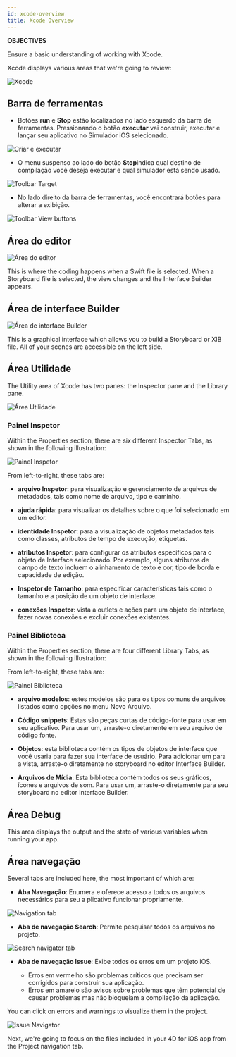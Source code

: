 ```yaml
---
id: xcode-overview
title: Xcode Overview
---
```


<div class = "objectives"> 

**OBJECTIVES**

Ensure a basic understanding of working with Xcode.</div> 

Xcode displays various areas that we're going to review:

![Xcode](assets/en/customize-with-xcode/Discover-Xcode-4D-for-iOS.png)

## Barra de ferramentas

* Botões **run** e **Stop** estão localizados no lado esquerdo da barra de ferramentas. Pressionando o botão **executar** vai construir, executar e lançar seu aplicativo no Simulador iOS selecionado.

![Criar e executar](assets/en/customize-with-xcode/Toolbar-Build-and-Run-Xcode-4D-for-iOS.png)

* O menu suspenso ao lado do botão **Stop**indica qual destino de compilação você deseja executar e qual simulador está sendo usado.

![Toolbar Target](assets/en/customize-with-xcode/Toolbar-Target-simulator-Xcode-4D-for-iOS.png)

* No lado direito da barra de ferramentas, você encontrará botões para alterar a exibição.

![Toolbar View buttons](assets/en/customize-with-xcode/Toolbar-View-buttons-Xcode-4D-for-iOS.png)

## Área do editor

![Área do editor](assets/en/customize-with-xcode/Editor-Xcode-4D-for-iOS.png)

This is where the coding happens when a Swift file is selected. When a Storyboard file is selected, the view changes and the Interface Builder appears.

## Área de interface Builder

![Área de interface Builder](assets/en/customize-with-xcode/Interface-Builder-Xcode-4D-for-iOS.png)

This is a graphical interface which allows you to build a Storyboard or XIB file. All of your scenes are accessible on the left side.

## Área Utilidade

The Utility area of Xcode has two panes: the Inspector pane and the Library pane.

![Área Utilidade](assets/en/customize-with-xcode/Utility-Xcode-4D-for-iOS.png)

### Painel Inspetor

Within the Properties section, there are six different Inspector Tabs, as shown in the following illustration:

![Painel Inspetor](assets/en/customize-with-xcode/Xcode-Inspector-pane.png)

From left-to-right, these tabs are:

* **arquivo Inspetor**: para visualização e gerenciamento de arquivos de metadados, tais como nome de arquivo, tipo e caminho.

* **ajuda rápida**: para visualizar os detalhes sobre o que foi selecionado em um editor.

* **identidade Inspetor**: para a visualização de objetos metadados tais como classes, atributos de tempo de execução, etiquetas.

* **atributos Inspetor**: para configurar os atributos específicos para o objeto de Interface selecionado. Por exemplo, alguns atributos de campo de texto incluem o alinhamento de texto e cor, tipo de borda e capacidade de edição.

* **Inspetor de Tamanho**: para especificar características tais como o tamanho e a posição de um objeto de interface.

* **conexões Inspetor**: vista a outlets e ações para um objeto de interface, fazer novas conexões e excluir conexões existentes.

### Painel Biblioteca

Within the Properties section, there are four different Library Tabs, as shown in the following illustration:

From left-to-right, these tabs are:

![Painel Biblioteca](assets/en/customize-with-xcode/Xcode-Library-pane.png)

* **arquivo modelos**: estes modelos são para os tipos comuns de arquivos listados como opções no menu Novo Arquivo.

* **Código snippets**: Estas são peças curtas de código-fonte para usar em seu aplicativo. Para usar um, arraste-o diretamente em seu arquivo de código fonte.

* **Objetos**: esta biblioteca contém os tipos de objetos de interface que você usaria para fazer sua interface de usuário. Para adicionar um para a vista, arraste-o diretamente no storyboard no editor Interface Builder.

* **Arquivos de Mídia**: Esta biblioteca contém todos os seus gráficos, ícones e arquivos de som. Para usar um, arraste-o diretamente para seu storyboard no editor Interface Builder.

## Área Debug

This area displays the output and the state of various variables when running your app.

## Área navegação

Several tabs are included here, the most important of which are:

* **Aba Navegação**: Enumera e oferece acesso a todos os arquivos necessários para seu a plicativo funcionar propriamente.

![Navigation tab](assets/en/customize-with-xcode/Project-Navigation-Editor-Xcode-4D-for-iOS.png)

* **Aba de navegação Search**: Permite pesquisar todos os arquivos no projeto.

![Search navigator tab](assets/en/customize-with-xcode/Search-Navigator-Xcode-4D-for-iOS.png)

* **Aba de navegação Issue**: Exibe todos os erros em um projeto iOS.
    
    * Erros em vermelho são problemas críticos que precisam ser corrigidos para construir sua aplicação. 
    * Erros em amarelo são avisos sobre problemas que têm potencial de causar problemas mas não bloqueiam a compilação da aplicação. 

You can click on errors and warnings to visualize them in the project.

![Issue Navigator](assets/en/customize-with-xcode/Issue-Navigator-Xcode-4D-for-iOS.png)

Next, we're going to focus on the files included in your 4D for iOS app from the Project navigation tab.